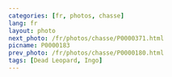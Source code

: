 ```yaml
---
categories: [fr, photos, chasse]
lang: fr
layout: photo
next_photo: /fr/photos/chasse/P0000371.html
picname: P0000183
prev_photo: /fr/photos/chasse/P0000180.html
tags: [Dead Leopard, Ingo]
---
```

